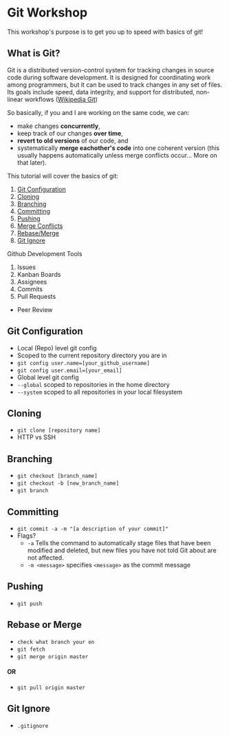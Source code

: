 # Git Workshop
This workshop's purpose is to get you up to speed with basics of git!

## What is Git?
Git is a distributed version-control system for tracking changes in source code during software development. 
It is designed for coordinating work among programmers, but it can be used to track changes in any set of files. 
Its goals include speed, data integrity, and support for distributed, non-linear workflows 
([Wikipedia Git](https://en.wikipedia.org/wiki/Git))

So basically, if you and I are working on the same code, we can:
* make changes **concurrently**,
* keep track of our changes **over time**, 
* **revert to old versions** of our code, and
* systematically **merge eachother's code** into one coherent version (this usually happens automatically unless merge conflicts occur... More on that later).

This tutorial will cover the basics of git:

1. [Git Configuration](#git-configuration)
1. [Cloning](#cloning)
1. [Branching](#branching)
1. [Committing](#committing)
1. [Pushing](#pushing)
1. [Merge Conflicts]()
1. [Rebase/Merge](#rebase-or-merge)
1. [Git Ignore](#git-ignore)

Github Development Tools
1. Issues
1. Kanban Boards
1. Assignees
1. Commits
1. Pull Requests
 * Peer Review

## Git Configuration
* Local (Repo) level git config
 * Scoped to the current repository directory you are in
 * `git config user.name=[your_github_username]`
 * `git config user.email=[your_email]`
* Global level git config
 * `--global` scoped to repositories in the home directory
 * `--system` scoped to all repositories in your local filesystem

## Cloning
* `git clone [repository name]`
* HTTP vs SSH

## Branching
* `git checkout [branch_name]`
* `git checkout -b [new_branch_name]`
* `git branch`

## Committing
* `git commit -a -m "[a description of your commit]"`
* Flags?
  * `-a` Tells the command to automatically stage files that have been modified and deleted, but new files you have not told Git about are not affected.
  * `-m <message>` specifies `<message>` as the commit message

## Pushing
* `git push`

## Rebase or Merge
* `check what branch your on`
* `git fetch`
* `git merge origin master`
#### OR
* `git pull origin master`

## Git Ignore
* `.gitignore`
